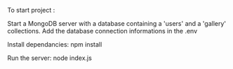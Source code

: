 To start project :

Start a MongoDB server with a database containing a 'users' and a 'gallery' collections.
Add the database connection informations in the .env

Install dependancies:
npm install

Run the server:
node index.js